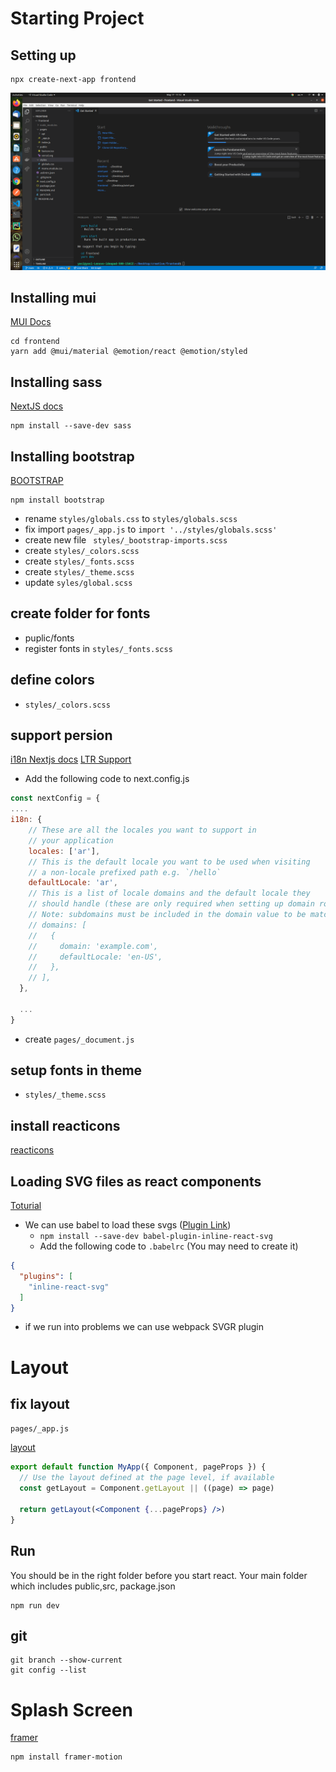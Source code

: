 # Starting Project
## Setting up

```
npx create-next-app frontend
```

![Start](screenshots/pic01-start.png)

## Installing mui
[MUI Docs](https://mui.com/material-ui/getting-started/installation/)
```
cd frontend 
yarn add @mui/material @emotion/react @emotion/styled
```

## Installing sass
[NextJS docs](https://nextjs.org/docs/basic-features/built-in-css-support#sass-support)
```
npm install --save-dev sass
```


## Installing bootstrap
[BOOTSTRAP](https://medium.com/nextjs/how-to-add-bootstrap-in-next-js-de997371fd9c)
```
npm install bootstrap
```
* rename `styles/globals.css` to `styles/globals.scss`
* fix import `pages/_app.js` to `import '../styles/globals.scss'`
* create new file ` 
styles/_bootstrap-imports.scss
`
* create `styles/_colors.scss`
* create `styles/_fonts.scss`
* create `styles/_theme.scss`
* update `syles/global.scss` 

## create folder  for fonts 
* puplic/fonts
* register fonts in `styles/_fonts.scss`

## define colors
* `styles/_colors.scss`

## support persion

[i18n Nextjs docs](https://nextjs.org/docs/advanced-features/i18n-routing)
[LTR Support](https://github.com/vercel/next.js/discussions/19049)

* Add the following code to next.config.js
```js
const nextConfig = {
....
i18n: {
    // These are all the locales you want to support in
    // your application
    locales: ['ar'],
    // This is the default locale you want to be used when visiting
    // a non-locale prefixed path e.g. `/hello`
    defaultLocale: 'ar',
    // This is a list of locale domains and the default locale they
    // should handle (these are only required when setting up domain routing)
    // Note: subdomains must be included in the domain value to be matched e.g. "fr.example.com".
    // domains: [
    //   {
    //     domain: 'example.com',
    //     defaultLocale: 'en-US',
    //   },
    // ],
  },

  ...
}
```
* create `pages/_document.js`


## setup fonts in theme
* `styles/_theme.scss`

## install reacticons
[reacticons](https://react-icons.github.io/react-icons/)


## Loading SVG files as react components

[Toturial](https://dev.to/dolearning/importing-svgs-to-next-js-nna)

* We can use babel to load these svgs ([Plugin Link](https://www.npmjs.com/package/babel-plugin-inline-react-svg))
  * `npm install --save-dev babel-plugin-inline-react-svg
`
  * Add the following code to `.babelrc` (You may need to create it)
```json
{
  "plugins": [
    "inline-react-svg"
  ]
}
```
* if we run into problems we can use webpack SVGR plugin


# Layout
## fix layout
`pages/_app.js`

[layout](https://nextjs.org/docs/basic-features/layouts#per-page-layouts)

```jsx
export default function MyApp({ Component, pageProps }) {
  // Use the layout defined at the page level, if available
  const getLayout = Component.getLayout || ((page) => page)

  return getLayout(<Component {...pageProps} />)
}

```

## Run

You should be in the right folder before you start react. Your main folder which includes public,src, package.json 
```
npm run dev
```

## git
```
git branch --show-current
git config --list

```

# Splash Screen

[framer](https://www.framer.com/docs/introduction/)

```
npm install framer-motion
```



